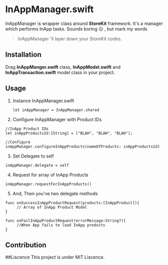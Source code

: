 InAppManager.swift
===================

InAppManager is wrapper class around **StoreKit** framework. It's a manager which performs InApp tasks. 
Sounds boring  :confused: , but mark my words 
> InAppManager 'll layer down your StoreKit codes.

## Installation
Drag **InAppManger.swift** class, **InAppModel.swift** and **InAppTransaction.swift**  model class in your project.


## Usage
1.  Instance InAppManager.swift
	```
    let inAppManager = InAppManager.shared
    
    ```
2.  Configure InAppManager with Product IDs 
```
//InApp Product IDs
let inAppProductsId:[String] = ["BLAH", "BLAH", "BLAH"];

//Configure
inAppManager.configureInAppProducts(nameOfProducts: inAppProductsId)
```

  3. Set Delegate to self 
  
```
inAppManager.delegate = self
```

4.  Request for array of InApp Products
```
inAppManager.requestForInAppProducts()
```
5. And, Then you've two delegate methods
```
func onSuccessInAppProductRequest(products:[InAppProduct]){
	 // Array of InApp Product Model
}
   
func onFailInAppProductRequest(errorMessage:String?){ 
	 //When App fails to load InApp products 
}
```

## Contribution

##Liscence
This project is under MIT Liscence. 